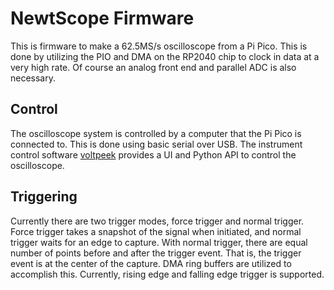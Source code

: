 # NewtScope Firmware
This is firmware to make a 62.5MS/s oscilloscope from a Pi Pico. This is done by utilizing the PIO and DMA on the RP2040 chip to clock in data at a very high rate.  Of course an analog front end and parallel ADC is also necessary.
## Control
The oscilloscope system is controlled by a computer that the Pi Pico is connected to. This is done using basic serial over USB. The instrument control
software [voltpeek](https://github.com/schuyler4/voltpeek) provides a UI and Python API to control the oscilloscope. 
## Triggering
Currently there are two trigger modes, force trigger and normal trigger. Force trigger takes a snapshot of the signal when initiated, 
and normal trigger waits for an edge to capture. With normal trigger, there are equal number of points before and after the trigger 
event. That is, the trigger event is at the center of the capture. DMA ring buffers are utilized to accomplish this. Currently, 
rising edge and falling edge trigger is supported.      
